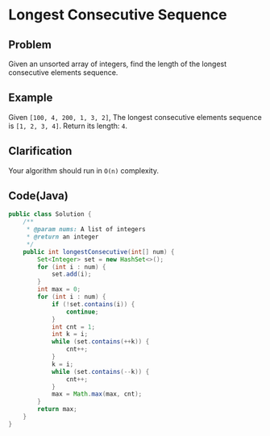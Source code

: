 # Longest Consecutive Sequence

## Problem

Given an unsorted array of integers, find the length of the longest consecutive elements sequence.

## Example

Given `[100, 4, 200, 1, 3, 2]`,
The longest consecutive elements sequence is `[1, 2, 3, 4]`. Return its length: `4`.

## Clarification

Your algorithm should run in `O(n)` complexity.

## Code(Java)

```java
public class Solution {
    /**
     * @param nums: A list of integers
     * @return an integer
     */
    public int longestConsecutive(int[] num) {
        Set<Integer> set = new HashSet<>();
        for (int i : num) {
            set.add(i);
        }
        int max = 0;
        for (int i : num) {
            if (!set.contains(i)) {
                continue;
            }
            int cnt = 1;
            int k = i;
            while (set.contains(++k)) {
                cnt++;
            }
            k = i;
            while (set.contains(--k)) {
                cnt++;
            }
            max = Math.max(max, cnt);
        }
        return max;
    }
}
```

